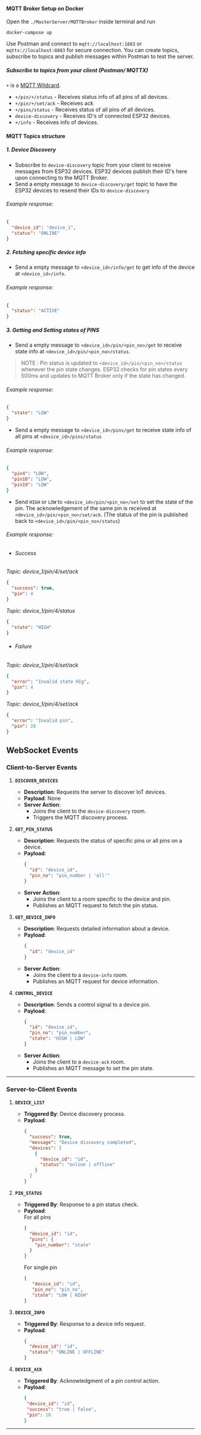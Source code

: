 #### MQTT Broker Setup on Docker

Open the `./MasterServer/MQTTBroker` inside terminal and run

```
docker-compose up
```

Use Postman and connect to `mqtt://localhost:1883` or `mqtts://localhost:8883` for secure connection. You can create topics, subscribe to topics and publish messages within Postman to test the server.

##### Subscribe to topics from your client (Postman/ MQTTX)
`+` is a [MQTT Wildcard](https://www.emqx.com/en/blog/advanced-features-of-mqtt-topics#:~:text=MQTT%20wildcards%20are,(multi%2Dlevel).). 
- `+/pin/+/status` - Receives status info of all pins of all devices.
- `+/pin/+/set/ack` - Receives ack
- `+/pins/status` - Receives status of all pins of all devices.
- `device-discovery` - Receives ID's of connected ESP32 devices.
- `+/info` - Receives info of devices. 

#### MQTT Topics structure

##### 1. Device Discovery
- Subscribe to `device-discovery` topic from your client to receive messages from ESP32 devices. ESP32 devices publish their ID's here upon connecting to the MQTT Broker.
- Send a empty message to `device-discovery/get` topic to have the ESP32 devices to resend their IDs to `device-discovery`
###### Example response:
```json
{
  "device_id": "device_1",
  "status": "ONLINE"
}
```

##### 2. Fetching specific device info
-  Send a empty message to `<device_id>/info/get` to get info of the device at `<device_id>/info`.
###### Example response:
```json
{
  "status": "ACTIVE"
}
```
##### 3. Getting and Setting states of PINS
-  Send a empty message to `<device_id>/pin/<pin_no>/get` to receive state info at `<device_id>/pin/<pin_no>/status`.
> NOTE : Pin status is updated to `<device_id>/pin/<pin_no>/status` whenever the pin state changes. ESP32 checks for pin states every 500ms and updates to MQTT Broker only if the state has changed.
###### Example response:
```json
{
  "state": "LOW"
}
```
-  Send a empty message to `<device_id>/pins/get` to receive state info of all pins at `<device_id>/pins/status`
###### Example response:
```json
{
  "pin4": "LOW",
  "pin18": "LOW",
  "pin19": "LOW"
}
```
-  Send `HIGH` or `LOW` to `<device_id>/pin/<pin_no>/set` to set the state of the pin. The acknowledgement of the same pin is received at `<device_id>/pin/<pin_no>/set/ack`.
(The status of the pin is published back to `<device_id>/pin/<pin_no>/status`)
###### Example response:
- ###### Success
*Topic: device_1/pin/4/set/ack* 

```json
{
  "success": true,
  "pin": 4
}
```
*Topic: device_1/pin/4/status*
```json
{
  "state": "HIGH"
}
```
- ###### Failure
*Topic: device_1/pin/4/set/ack*
```json
{
  "error": "Invalid state HIg", 
  "pin": 4
}
```

*Topic: device_1/pin/4/set/ack*
```json
{
  "error": "Invalid pin",
  "pin": 20
}
```


## **WebSocket Events**
### **Client-to-Server Events**
1. **`DISCOVER_DEVICES`**
   - **Description**: Requests the server to discover IoT devices.
   - **Payload**: None
   - **Server Action**:
     - Joins the client to the `device-discovery` room.
     - Triggers the MQTT discovery process.

2. **`GET_PIN_STATUS`**
   - **Description**: Requests the status of specific pins or all pins on a device.
   - **Payload**:
     ```json
     {
       "id": "device_id",
       "pin_no": "pin_number | 'all'"
     }
     ```
   - **Server Action**:
     - Joins the client to a room specific to the device and pin.
     - Publishes an MQTT request to fetch the pin status.

3. **`GET_DEVICE_INFO`**
   - **Description**: Requests detailed information about a device.
   - **Payload**:
     ```json
     {
       "id": "device_id"
     }
     ```
   - **Server Action**:
     - Joins the client to a `device-info` room.
     - Publishes an MQTT request for device information.

4. **`CONTROL_DEVICE`**
   - **Description**: Sends a control signal to a device pin.
   - **Payload**:
     ```json
     {
       "id": "device_id",
       "pin_no": "pin_number",
       "state": "HIGH | LOW"
     }
     ```
   - **Server Action**:
     - Joins the client to a `device-ack` room.
     - Publishes an MQTT message to set the pin state.

---

### **Server-to-Client Events**
1. **`DEVICE_LIST`**
   - **Triggered By**: Device discovery process.
   - **Payload**:
     ```json
     {
       "success": true,
       "message": "Device discovery completed",
       "devices": [
         {
           "device_id": "id",
           "status": "online | offline"
         }
       ]
     }
     ```

2. **`PIN_STATUS`**
   - **Triggered By**: Response to a pin status check.
   - **Payload**:
      <br>For all pins
     ```json
     {
       "device_id": "id",
       "pins": {
         "pin_number": "state"
       }
     }
     ```
     For single pin
     ```json
     {
        "device_id": "id",
        "pin_no": "pin_no",
        "state": "LOW | HIGH"
     }
     ```
     

3. **`DEVICE_INFO`**
   - **Triggered By**: Response to a device info request.
   - **Payload**:
     ```json
     {
       "device_id": "id",
       "status": "ONLINE | OFFLINE"
     }
     ```

4. **`DEVICE_ACK`**
   - **Triggered By**: Acknowledgment of a pin control action.
   - **Payload**:
     ```json
     {
      "device_id": "id",
      "success": "true | false",
      "pin": 18
     }
     ```

---